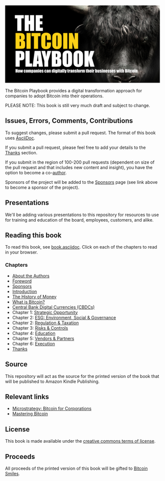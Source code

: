 ![The Bitcoin Playbook](https://github.com/BenGWeeks/TheBitcoinPlaybook/blob/main/images/The%20Bitcoin%20Playbook%20-%20Repo%20Card.png)

The Bitcoin Playbook provides a digital transformation approach for companies to adopt Bitcoin into their operations.

PLEASE NOTE: This book is still very much draft and subject to change.

## Issues, Errors, Comments, Contributions

To suggest changes, please submit a pull request. The format of this book uses [AsciiDoc](https://docs.asciidoctor.org/asciidoc/latest/).

If you submit a pull request, please feel free to add your details to the [Thanks](https://github.com/BenGWeeks/TheBitcoinPlaybook/blob/main/Introduction.asciidoc) section.

If you submit in the region of 100-200 pull requests (dependent on size of the pull request and that includes new content and insight), you have the option to become a co-[author](https://github.com/BenGWeeks/TheBitcoinPlaybook/blob/main/AboutTheAuthors.asciidoc).

Sponsors of the project will be added to the [Sponsors](https://github.com/BenGWeeks/TheBitcoinPlaybook/blob/main/Introduction.asciidoc) page (see link above to become a sponsor of the project).

## Presentations

We'll be adding various presentations to this repository for resources to use for training and education of the board, employees, customers, and alike.

## Reading this book

To read this book, see [book.asciidoc](https://github.com/BenGWeeks/TheBitcoinPlaybook/blob/main/Book.asciidoc). Click on each of the chapters to read in your browser.

### Chapters

+ [About the Authors](https://github.com/BenGWeeks/TheBitcoinPlaybook/blob/main/AboutTheAuthors.asciidoc)
+ [Foreword](https://github.com/BenGWeeks/TheBitcoinPlaybook/blob/main/Foreword.asciidoc)
+ [Sponsors](https://github.com/BenGWeeks/TheBitcoinPlaybook/blob/main/Sponsors.asciidoc)
+ [Introduction](https://github.com/BenGWeeks/TheBitcoinPlaybook/blob/main/Introduction.asciidoc)
+ [The History of Money](https://github.com/BenGWeeks/TheBitcoinPlaybook/blob/main/TheHistoryOfMoney.asciidoc)
+ [What is Bitcoin?](https://github.com/BenGWeeks/TheBitcoinPlaybook/blob/main/WhatIsBitcoin.asciidoc)
+ [Central Bank Digital Currencies (CBDCs)](https://github.com/BenGWeeks/TheBitcoinPlaybook/blob/main/CBDCs.asciidoc)
+ Chapter 1: [Strategic Opportunity](https://github.com/BenGWeeks/TheBitcoinPlaybook/blob/main/StrategicOpportunity.asciidoc)
+ Chapter 2: [ESG: Environment, Social & Governance](https://github.com/BenGWeeks/TheBitcoinPlaybook/blob/main/ESG.asciidoc)
+ Chapter 2: [Regulation & Taxation](https://github.com/BenGWeeks/TheBitcoinPlaybook/blob/main/RegulationAndTaxation.asciidoc)
+ Chapter 3: [Risks & Controls](https://github.com/BenGWeeks/TheBitcoinPlaybook/blob/main/RisksAndControls.asciidoc)
+ Chapter 4: [Education](https://github.com/BenGWeeks/TheBitcoinPlaybook/blob/main/Education.asciidoc)
+ Chapter 5: [Vendors & Partners](https://github.com/BenGWeeks/TheBitcoinPlaybook/blob/main/VendorsAndPartners.asciidoc)
+ Chapter 6: [Execution](https://github.com/BenGWeeks/TheBitcoinPlaybook/blob/main/Execution.asciidoc)
+ [Thanks](https://github.com/BenGWeeks/TheBitcoinPlaybook/blob/main/Thanks.asciidoc)

## Source

This repository will act as the source for the printed version of the book that will be published to Amazon Kindle Publishing.

## Relevant links

* [Microstrategy: Bitcoin for Corporations](https://www.microstrategy.com/en/bitcoin/bitcoin-for-corporations)
* [Mastering Bitcoin](https://github.com/bitcoinbook/bitcoinbook)

## License

This book is made available under the [creative commons terms of license](https://github.com/BenGWeeks/TheBitcoinPlaybook/blob/main/LICENSE).

## Proceeds

All proceeds of the printed version of this book will be gifted to [Bitcoin Smiles](https://bitcoinsmiles.org/).

